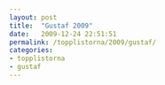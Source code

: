 ```yaml
---
layout: post
title:  "Gustaf 2009"
date:   2009-12-24 22:51:51
permalink: /topplistorna/2009/gustaf/
categories:
- topplistorna
- gustaf
---
```

